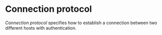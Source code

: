 # Connection protocol

*Connection protocol* specifies how to establish a connection between two different hosts with authentication.
